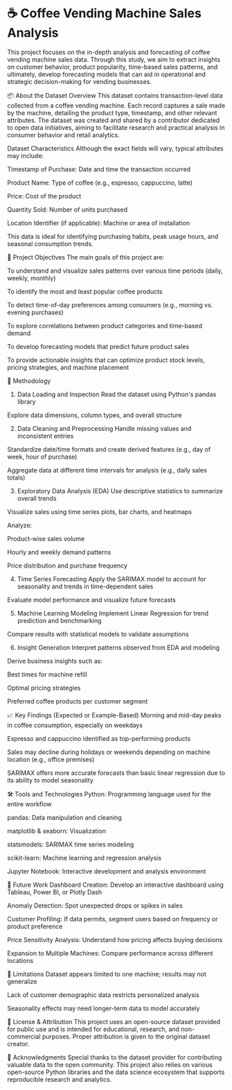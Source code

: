 
# ☕ Coffee Vending Machine Sales Analysis
This project focuses on the in-depth analysis and forecasting of coffee vending machine sales data. Through this study, we aim to extract insights on customer behavior, product popularity, time-based sales patterns, and ultimately, develop forecasting models that can aid in operational and strategic decision-making for vending businesses.

📦 About the Dataset
Overview
This dataset contains transaction-level data collected from a coffee vending machine. Each record captures a sale made by the machine, detailing the product type, timestamp, and other relevant attributes. The dataset was created and shared by a contributor dedicated to open data initiatives, aiming to facilitate research and practical analysis in consumer behavior and retail analytics.

Dataset Characteristics
Although the exact fields will vary, typical attributes may include:

Timestamp of Purchase: Date and time the transaction occurred

Product Name: Type of coffee (e.g., espresso, cappuccino, latte)

Price: Cost of the product

Quantity Sold: Number of units purchased

Location Identifier (if applicable): Machine or area of installation

This data is ideal for identifying purchasing habits, peak usage hours, and seasonal consumption trends.

🎯 Project Objectives
The main goals of this project are:

To understand and visualize sales patterns over various time periods (daily, weekly, monthly)

To identify the most and least popular coffee products

To detect time-of-day preferences among consumers (e.g., morning vs. evening purchases)

To explore correlations between product categories and time-based demand

To develop forecasting models that predict future product sales

To provide actionable insights that can optimize product stock levels, pricing strategies, and machine placement

🔬 Methodology
1. Data Loading and Inspection
Read the dataset using Python's pandas library

Explore data dimensions, column types, and overall structure

2. Data Cleaning and Preprocessing
Handle missing values and inconsistent entries

Standardize date/time formats and create derived features (e.g., day of week, hour of purchase)

Aggregate data at different time intervals for analysis (e.g., daily sales totals)

3. Exploratory Data Analysis (EDA)
Use descriptive statistics to summarize overall trends

Visualize sales using time series plots, bar charts, and heatmaps

Analyze:

Product-wise sales volume

Hourly and weekly demand patterns

Price distribution and purchase frequency

4. Time Series Forecasting
Apply the SARIMAX model to account for seasonality and trends in time-dependent sales

Evaluate model performance and visualize future forecasts

5. Machine Learning Modeling
Implement Linear Regression for trend prediction and benchmarking

Compare results with statistical models to validate assumptions

6. Insight Generation
Interpret patterns observed from EDA and modeling

Derive business insights such as:

Best times for machine refill

Optimal pricing strategies

Preferred coffee products per customer segment

📈 Key Findings (Expected or Example-Based)
Morning and mid-day peaks in coffee consumption, especially on weekdays

Espresso and cappuccino identified as top-performing products

Sales may decline during holidays or weekends depending on machine location (e.g., office premises)

SARIMAX offers more accurate forecasts than basic linear regression due to its ability to model seasonality

🛠️ Tools and Technologies
Python: Programming language used for the entire workflow

pandas: Data manipulation and cleaning

matplotlib & seaborn: Visualization

statsmodels: SARIMAX time series modeling

scikit-learn: Machine learning and regression analysis

Jupyter Notebook: Interactive development and analysis environment

🔮 Future Work
Dashboard Creation: Develop an interactive dashboard using Tableau, Power BI, or Plotly Dash

Anomaly Detection: Spot unexpected drops or spikes in sales

Customer Profiling: If data permits, segment users based on frequency or product preference

Price Sensitivity Analysis: Understand how pricing affects buying decisions

Expansion to Multiple Machines: Compare performance across different locations

📌 Limitations
Dataset appears limited to one machine; results may not generalize

Lack of customer demographic data restricts personalized analysis

Seasonality effects may need longer-term data to model accurately

📃 License & Attribution
This project uses an open-source dataset provided for public use and is intended for educational, research, and non-commercial purposes. Proper attribution is given to the original dataset creator.

🙌 Acknowledgments
Special thanks to the dataset provider for contributing valuable data to the open community. This project also relies on various open-source Python libraries and the data science ecosystem that supports reproducible research and analytics.


